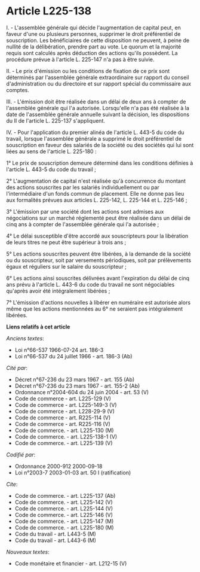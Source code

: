 # Article L225-138

I. - L'assemblée générale qui décide l'augmentation de capital peut, en faveur d'une ou plusieurs personnes, supprimer le
droit préférentiel de souscription. Les bénéficiaires de cette disposition ne peuvent, à peine de nullité de la délibération,
prendre part au vote. Le quorum et la majorité requis sont calculés après déduction des actions qu'ils possèdent. La
procédure prévue à l'article L. 225-147 n'a pas à être suivie.

II. - Le prix d'émission ou les conditions de fixation de ce prix sont déterminés par l'assemblée générale extraordinaire sur
rapport du conseil d'administration ou du directoire et sur rapport spécial du commissaire aux comptes.

III. - L'émission doit être réalisée dans un délai de deux ans à compter de l'assemblée générale qui l'a autorisée.
Lorsqu'elle n'a pas été réalisée à la date de l'assemblée générale annuelle suivant la décision, les dispositions du II de
l'article L. 225-137 s'appliquent.

IV. - Pour l'application du premier alinéa de l'article L. 443-5 du code du travail, lorsque l'assemblée générale a supprimé
le droit préférentiel de souscription en faveur des salariés de la société ou des sociétés qui lui sont liées au sens de
l'article L. 225-180 :

1° Le prix de souscription demeure déterminé dans les conditions définies à l'article L. 443-5 du code du travail ;

2° L'augmentation de capital n'est réalisée qu'à concurrence du montant des actions souscrites par les salariés
individuellement ou par l'intermédiaire d'un fonds commun de placement. Elle ne donne pas lieu aux formalités prévues aux
articles L. 225-142, L. 225-144 et L. 225-146 ;

3° L'émission par une société dont les actions sont admises aux négociations sur un marché réglementé peut être réalisée dans
un délai de cinq ans à compter de l'assemblée générale qui l'a autorisée ;

4° Le délai susceptible d'être accordé aux souscripteurs pour la libération de leurs titres ne peut être supérieur à trois
ans ;

5° Les actions souscrites peuvent être libérées, à la demande de la société ou du souscripteur, soit par versements
périodiques, soit par prélèvements égaux et réguliers sur le salaire du souscripteur ;

6° Les actions ainsi souscrites délivrées avant l'expiration du délai de cinq ans prévu à l'article L. 443-6 du code du
travail ne sont négociables qu'après avoir été intégralement libérées ;

7° L'émission d'actions nouvelles à libérer en numéraire est autorisée alors même que les actions mentionnées au 6° ne
seraient pas intégralement libérées.

**Liens relatifs à cet article**

_Anciens textes_:

  - Loi n°66-537 1966-07-24 art. 186-3
  - Loi n°66-537 du 24 juillet 1966 - art. 186-3 (Ab)

_Cité par_:

  - Décret n°67-236 du 23 mars 1967 - art. 155 (Ab)
  - Décret n°67-236 du 23 mars 1967 - art. 155-2 (Ab)
  - Ordonnance n°2004-604 du 24 juin 2004 - art. 53 (V)
  - Code de commerce - art. L225-129 (V)
  - Code de commerce - art. L225-149-3 (V)
  - Code de commerce - art. L228-29-9 (V)
  - Code de commerce - art. R225-114 (V)
  - Code de commerce - art. R225-116 (V)
  - Code de commerce. - art. L225-130 (M)
  - Code de commerce. - art. L225-138-1 (V)
  - Code de commerce. - art. L225-139 (V)

_Codifié par_:

  - Ordonnance 2000-912 2000-09-18
  - Loi n°2003-7 2003-01-03 art. 50 I (ratification)

_Cite_:

  - Code de commerce. - art. L225-137 (Ab)
  - Code de commerce. - art. L225-142 (V)
  - Code de commerce. - art. L225-144 (V)
  - Code de commerce. - art. L225-146 (V)
  - Code de commerce. - art. L225-147 (M)
  - Code de commerce. - art. L225-180 (M)
  - Code du travail - art. L443-5 (M)
  - Code du travail - art. L443-6 (M)

_Nouveaux textes_:

  - Code monétaire et financier - art. L212-15 (V)

